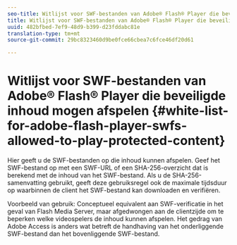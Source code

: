 ```yaml
---
seo-title: Witlijst voor SWF-bestanden van Adobe® Flash® Player die beveiligde inhoud mogen afspelen
title: Witlijst voor SWF-bestanden van Adobe® Flash® Player die beveiligde inhoud mogen afspelen
uuid: 482bfbed-7ef9-48d9-b399-d23fddabc81e
translation-type: tm+mt
source-git-commit: 29bc8323460d9be0fce66cbea7c6fce46df20d61

---
```



# Witlijst voor SWF-bestanden van Adobe® Flash® Player die beveiligde inhoud mogen afspelen {#white-list-for-adobe-flash-player-swfs-allowed-to-play-protected-content}

Hier geeft u de SWF-bestanden op die inhoud kunnen afspelen. Geef het SWF-bestand op met een SWF-URL of een SHA-256-overzicht dat is berekend met de inhoud van het SWF-bestand. Als u de SHA-256-samenvatting gebruikt, geeft deze gebruiksregel ook de maximale tijdsduur op waarbinnen de client het SWF-bestand kan downloaden en verifiëren.

Voorbeeld van gebruik: Conceptueel equivalent aan SWF-verificatie in het geval van Flash Media Server, maar afgedwongen aan de clientzijde om te beperken welke videospelers de inhoud kunnen afspelen. Het gedrag van Adobe Access is anders wat betreft de handhaving van het onderliggende SWF-bestand dan het bovenliggende SWF-bestand.
